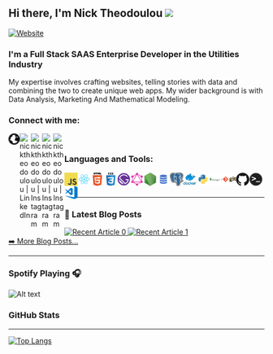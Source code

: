 ## Hi there, I'm Nick Theodoulou <img src="https://raw.githubusercontent.com/MartinHeinz/MartinHeinz/master/wave.gif" width="30px">

[![Website](https://img.shields.io/website?label=nicktheodoulou.com&style=for-the-badge&url=https%3A%2F%2Fcodestackr.com)](https://nicktheodoulou.com/)

### I'm a Full Stack SAAS Enterprise Developer in the Utilities Industry 

My expertise involves crafting websites, telling stories with data and combining the two to create unique web apps. My wider background is with Data Analysis, Marketing And Mathematical Modeling.

### Connect with me:

[<img align="left" alt="nicktheodoulou.com/" width="22px" src="https://raw.githubusercontent.com/iconic/open-iconic/master/svg/globe.svg" />][website]
[<img align="left" alt="nicktheodoulou | LinkedIn" width="22px" src="https://cdn.jsdelivr.net/npm/simple-icons@v3/icons/linkedin.svg" />][linkedin]
[<img align="left" alt="nicktheodoulou | Instagram" width="22px" src="https://cdn.jsdelivr.net/npm/simple-icons@v3/icons/instagram.svg" />][instagram]
[<img align="left" alt="nicktheodoulou | Instagram" width="22px" src="https://cdn.jsdelivr.net/npm/simple-icons@v3/icons/medium.svg" />][medium]
[<img align="left" alt="nicktheodoulou | Instagram" width="22px" src="https://cdn.jsdelivr.net/npm/simple-icons@v3/icons/bitcoin.svg" />][bitcoin]

<br />

### Languages and Tools:

[<img align="left" alt="JavaScript" width="26px" src="https://raw.githubusercontent.com/github/explore/80688e429a7d4ef2fca1e82350fe8e3517d3494d/topics/javascript/javascript.png" />][javascript]
[<img align="left" alt="React" width="26px" src="https://raw.githubusercontent.com/github/explore/80688e429a7d4ef2fca1e82350fe8e3517d3494d/topics/react/react.png" />][react]
[<img align="left" alt="HTML5" width="26px" src="https://raw.githubusercontent.com/github/explore/80688e429a7d4ef2fca1e82350fe8e3517d3494d/topics/html/html.png" />][html5]
[<img align="left" alt="CSS3" width="26px" src="https://raw.githubusercontent.com/github/explore/80688e429a7d4ef2fca1e82350fe8e3517d3494d/topics/css/css.png" />][css]
[<img align="left" alt="Gatsby" width="26px" src="https://raw.githubusercontent.com/github/explore/e94815998e4e0713912fed477a1f346ec04c3da2/topics/gatsby/gatsby.png" />][gatsby]
[<img align="left" alt="GraphQL" width="26px" src="https://raw.githubusercontent.com/github/explore/80688e429a7d4ef2fca1e82350fe8e3517d3494d/topics/graphql/graphql.png" />][GraphQL]
[<img align="left" alt="Node.js" width="26px" src="https://raw.githubusercontent.com/github/explore/80688e429a7d4ef2fca1e82350fe8e3517d3494d/topics/nodejs/nodejs.png" />][node]
[<img align="left" alt="SQL" width="26px" src="https://raw.githubusercontent.com/github/explore/80688e429a7d4ef2fca1e82350fe8e3517d3494d/topics/sql/sql.png" />][postgresql]
[<img align="left" alt="PostgreSQL" width="26px" src="https://raw.githubusercontent.com/github/explore/80688e429a7d4ef2fca1e82350fe8e3517d3494d/topics/postgresql/postgresql.png" />][postgresql]
[<img align="left" alt="Docker" width="26px" src="https://raw.githubusercontent.com/github/explore/80688e429a7d4ef2fca1e82350fe8e3517d3494d/topics/docker/docker.png" />][Docker]
[<img align="left" alt="Python" width="26px" src="https://raw.githubusercontent.com/github/explore/80688e429a7d4ef2fca1e82350fe8e3517d3494d/topics/python/python.png" />][Python]
[<img align="left" alt="MongoDB" width="26px" src="https://raw.githubusercontent.com/github/explore/80688e429a7d4ef2fca1e82350fe8e3517d3494d/topics/mongodb/mongodb.png" />][mongodb]
[<img align="left" alt="Git" width="26px" src="https://raw.githubusercontent.com/github/explore/80688e429a7d4ef2fca1e82350fe8e3517d3494d/topics/git/git.png" />][git]
[<img align="left" alt="GitHub" width="26px" src="https://raw.githubusercontent.com/github/explore/78df643247d429f6cc873026c0622819ad797942/topics/github/github.png" />][github]
[<img align="left" alt="Terminal" width="26px" src="https://raw.githubusercontent.com/github/explore/80688e429a7d4ef2fca1e82350fe8e3517d3494d/topics/terminal/terminal.png" />][unixShell]
[<img align="left" alt="Visual Studio Code" width="26px" src="https://raw.githubusercontent.com/github/explore/80688e429a7d4ef2fca1e82350fe8e3517d3494d/topics/visual-studio-code/visual-studio-code.png" />][vscode]

<br />
<br />

---

### 📝 Latest Blog Posts

<a target="_blank" href="https://github-readme-medium-recent-article.vercel.app/medium/@nickolastheodoulou/0"><img src="https://github-readme-medium-recent-article.vercel.app/medium/@nickolastheodoulou/0" alt="Recent Article 0"> 
<a target="_blank" href="https://github-readme-medium-recent-article.vercel.app/medium/@nickolastheodoulou/1"><img src="https://github-readme-medium-recent-article.vercel.app/medium/@nickolastheodoulou/1" alt="Recent Article 1"> 
<br/>
➡️ [More Blog Posts...][medium]

---
### Spotify Playing 🎧
![Alt text](https://spotify-recently-played-readme.vercel.app/api?user=nicktheo69)

### GitHub Stats
---
[![Top Langs](https://github-readme-stats.vercel.app/api/top-langs/?username=nickolastheodoulou&layout=compact)](https://github.com/anuraghazra/github-readme-stats)

[website]: https://nicktheodoulou.com
[instagram]: https://www.instagram.com/nick_the_o
[linkedin]: https://www.linkedin.com/in/nickolastheodoulou
[medium]: https://medium.com/@nickolastheodoulou
[bitcoin]: https://coinrequest.io/request/6nuwTyHRmOkK73M

[Python]: https://www.python.org/
[javascript]: https://developer.mozilla.org/en-US/docs/Web/JavaScript
[react]: https://reactjs.org/
[html5]: https://developer.mozilla.org/en-US/docs/Glossary/HTML5
[docker]: https://www.docker.com/  
[css]: https://developer.mozilla.org/en-US/docs/Web/CSS
[gatsby]: https://www.gatsbyjs.com/
[GraphQL]: https://graphql.org/
[node]: https://nodejs.org/en/
[postgresql]: https://www.postgresql.org/
[mongodb]: https://www.mongodb.com/
[git]: https://git-scm.com/
[github]: https://github.com/
[unixShell]: https://swcarpentry.github.io/shell-novice/
[vscode]: https://code.visualstudio.com/
